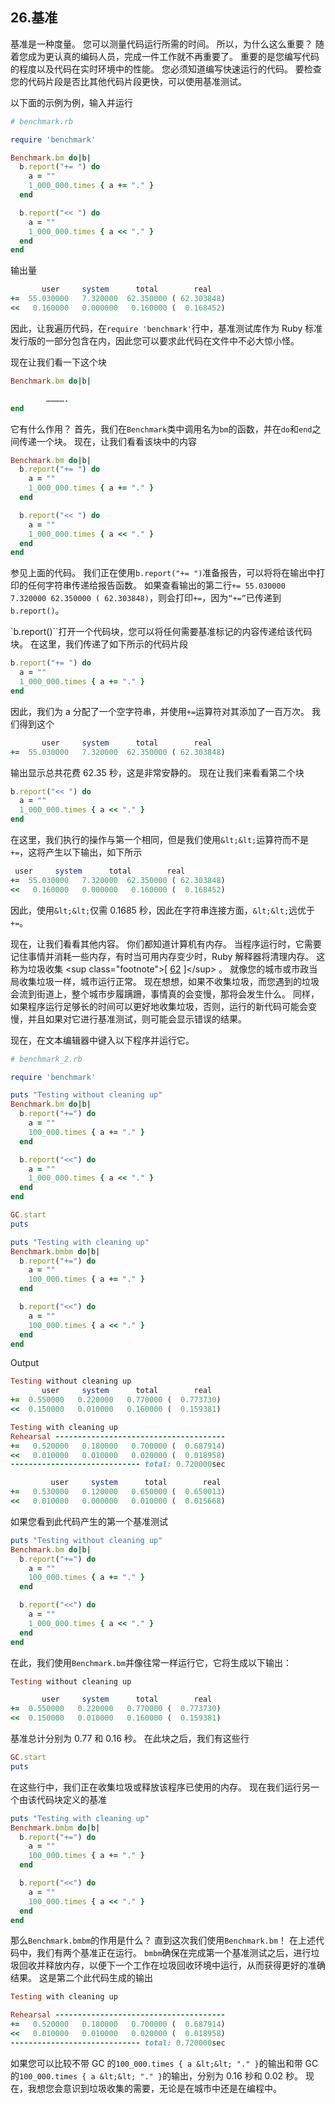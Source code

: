 ## 26.基准

基准是一种度量。 您可以测量代码运行所需的时间。 所以，为什么这么重要？ 随着您成为更认真的编码人员，完成一件工作就不再重要了。 重要的是您编写代码的程度以及代码在实时环境中的性能。 您必须知道编写快速运行的代码。 要检查您的代码片段是否比其他代码片段更快，可以使用基准测试。

以下面的示例为例，输入并运行

```rb
# benchmark.rb

require 'benchmark'

Benchmark.bm do|b|
  b.report("+= ") do
    a = ""
    1_000_000.times { a += "." }
  end

  b.report("<< ") do
    a = ""
    1_000_000.times { a << "." }
  end
end
```

输出量

```rb
       user     system      total        real
+=  55.030000   7.320000  62.350000 ( 62.303848)
<<   0.160000   0.000000   0.160000 (  0.168452)
```

因此，让我遍历代码，在`require 'benchmark'`行中，基准测试库作为 Ruby 标准发行版的一部分包含在内，因此您可以要求此代码在文件中不必大惊小怪。

现在让我们看一下这个块

```rb
Benchmark.bm do|b|

        ………….
end
```

它有什么作用？ 首先，我们在`Benchmark`类中调用名为`bm`的函数，并在`do`和`end`之间传递一个块。 现在，让我们看看该块中的内容

```rb
Benchmark.bm do|b|
  b.report("+= ") do
    a = ""
    1_000_000.times { a += "." }
  end

  b.report("<< ") do
    a = ""
    1_000_000.times { a << "." }
  end
end
```

参见上面的代码。 我们正在使用`b.report("+= ")`准备报告，可以将将在输出中打印的任何字符串传递给报告函数。 如果查看输出的第二行`+= 55.030000 7.320000 62.350000 ( 62.303848)`，则会打印`+=`，因为`“+=”`已传递到`b.report()`。

`b.report()``打开一个代码块，您可以将任何需要基准标记的内容传递给该代码块。 在这里，我们传递了如下所示的代码片段

```rb
b.report("+= ") do
  a = ""
  1_000_000.times { a += "." }
end
```

因此，我们为 a 分配了一个空字符串，并使用`+=`运算符对其添加了一百万次。 我们得到这个

```rb
       user     system      total        real
+=  55.030000   7.320000  62.350000 ( 62.303848)
```

输出显示总共花费 62.35 秒，这是非常安静的。 现在让我们来看看第二个块

```rb
b.report("<< ") do
  a = ""
  1_000_000.times { a << "." }
end
```

在这里，我们执行的操作与第一个相同，但是我们使用`&lt;&lt;`运算符而不是`+=`，这将产生以下输出，如下所示

```rb
 user     system      total        real
+=  55.030000   7.320000  62.350000 ( 62.303848)
<<   0.160000   0.000000   0.160000 (  0.168452)
```

因此，使用`&lt;&lt;`仅需 0.1685 秒，因此在字符串连接方面，`&lt;&lt;`远优于`+=`。

现在，让我们看看其他内容。 你们都知道计算机有内存。 当程序运行时，它需要记住事情并消耗一些内存，有时当可用内存变少时，Ruby 解释器将清理内存。 这称为垃圾收集 &lt;sup class="footnote"&gt;[ [62](#_footnotedef_62 "View footnote.") ]&lt;/sup&gt; 。 就像您的城市或市政当局收集垃圾一样，城市运行正常。 现在想想，如果不收集垃圾，而您遇到的垃圾会流到街道上，整个城市步履蹒跚，事情真的会变慢，那将会发生什么。 同样，如果程序运行足够长的时间可以更好地收集垃圾，否则，运行的新代码可能会变慢，并且如果对它进行基准测试，则可能会显示错误的结果。

现在，在文本编辑器中键入以下程序并运行它。

```rb
# benchmark_2.rb

require 'benchmark'

puts "Testing without cleaning up"
Benchmark.bm do|b|
  b.report("+=") do
    a = ""
    100_000.times { a += "." }
  end

  b.report("<<") do
    a = ""
    1_000_000.times { a << "." }
  end
end

GC.start
puts

puts "Testing with cleaning up"
Benchmark.bmbm do|b|
  b.report("+=") do
    a = ""
    100_000.times { a += "." }
  end

  b.report("<<") do
    a = ""
    100_000.times { a << "." }
  end
end
```

Output

```rb
Testing without cleaning up
       user     system      total        real
+=  0.550000   0.220000   0.770000 (  0.773730)
<<  0.150000   0.010000   0.160000 (  0.159381)

Testing with cleaning up
Rehearsal --------------------------------------
+=   0.520000   0.180000   0.700000 (  0.687914)
<<   0.010000   0.010000   0.020000 (  0.018958)
----------------------------- total: 0.720000sec

         user     system      total        real
+=   0.530000   0.120000   0.650000 (  0.650013)
<<   0.010000   0.000000   0.010000 (  0.015668)
```

如果您看到此代码产生的第一个基准测试

```rb
puts "Testing without cleaning up"
Benchmark.bm do|b|
  b.report("+=") do
    a = ""
    100_000.times { a += "." }
  end

  b.report("<<") do
    a = ""
    1_000_000.times { a << "." }
  end
end
```

在此，我们使用`Benchmark.bm`并像往常一样运行它，它将生成以下输出：

```rb
Testing without cleaning up

       user     system      total        real
+=  0.550000   0.220000   0.770000 (  0.773730)
<<  0.150000   0.010000   0.160000 (  0.159381)
```

基准总计分别为 0.77 和 0.16 秒。 在此块之后，我们有这些行

```rb
GC.start
puts
```

在这些行中，我们正在收集垃圾或释放该程序已使用的内存。 现在我们运行另一个由该代码块定义的基准

```rb
puts "Testing with cleaning up"
Benchmark.bmbm do|b|
  b.report("+=") do
    a = ""
    100_000.times { a += "." }
  end

  b.report("<<") do
    a = ""
    100_000.times { a << "." }
  end
end
```

那么`Benchmark.bmbm`的作用是什么？ 直到这次我们使用`Benchmark.bm`！ 在上述代码中，我们有两个基准正在运行。 `bmbm`确保在完成第一个基准测试之后，进行垃圾回收并释放内存，以便下一个工作在垃圾回收环境中运行，从而获得更好的准确结果。 这是第二个此代码生成的输出

```rb
Testing with cleaning up

Rehearsal --------------------------------------
+=   0.520000   0.180000   0.700000 (  0.687914)
<<   0.010000   0.010000   0.020000 (  0.018958)
----------------------------- total: 0.720000sec
```

如果您可以比较不带 GC 的`100_000.times { a &lt;&lt; "." }`的输出和带 GC 的`100_000.times { a &lt;&lt; "." }`的输出，分别为 0.16 秒和 0.02 秒。 现在，我想您会意识到垃圾收集的需要，无论是在城市中还是在编程中。